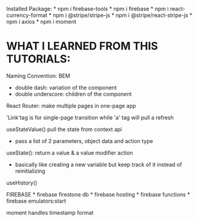 Installed Package:
    * npm i firebase-tools
    * npm i firebase
    * npm i react-currency-format
    * npm i @stripe/stripe-js
    * npm i @stripe/react-stripe-js
    * npm i axios
    * npm i moment

# WHAT I LEARNED FROM THIS TUTORIALS:


Naming Convention: BEM
   * double dash: variation of the component
   * double underscore: children of the component

React Router: make multiple pages in one-page app

'Link'tag is for single-page transition while 'a' tag will pull a refresh

useStateValue() pull the state from context api
   * pass a list of 2 parameters, object data and action type

useState(): return a value & a value modifier action
   * basically like creating a new variable but keep track of it instead of reinitializing

useHistory()



FIREBASE
    * firebase firestone db
    * firebase hosting
    * firebase functions
    * firebase emulators:start

moment handles timestamp format

